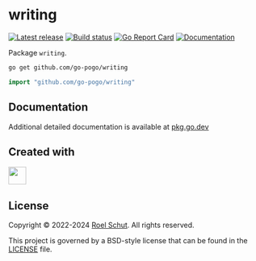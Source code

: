 writing
=======

[![Latest release][latest-release-img]][latest-release-url]
[![Build status][build-status-img]][build-status-url]
[![Go Report Card][report-img]][report-url]
[![Documentation][doc-img]][doc-url]

[latest-release-img]: https://img.shields.io/github/release/go-pogo/writing.svg?label=latest

[latest-release-url]: https://github.com/go-pogo/writing/releases

[build-status-img]: https://github.com/go-pogo/writing/workflows/Test/badge.svg

[build-status-url]: https://github.com/go-pogo/writing/actions/workflows/test.yml

[report-img]: https://goreportcard.com/badge/github.com/go-pogo/writing

[report-url]: https://goreportcard.com/report/github.com/go-pogo/writing

[doc-img]: https://godoc.org/github.com/go-pogo/writing?status.svg

[doc-url]: https://pkg.go.dev/github.com/go-pogo/writing

Package `writing`.

```sh
go get github.com/go-pogo/writing
```

```go
import "github.com/go-pogo/writing"
```

## Documentation

Additional detailed documentation is available at [pkg.go.dev][doc-url]

## Created with

<a href="https://www.jetbrains.com/?from=go-pogo" target="_blank"><img src="https://resources.jetbrains.com/storage/products/company/brand/logos/GoLand_icon.png" width="35" /></a>

## License

Copyright © 2022-2024 [Roel Schut](https://roelschut.nl). All rights reserved.

This project is governed by a BSD-style license that can be found in the [LICENSE](LICENSE) file.
